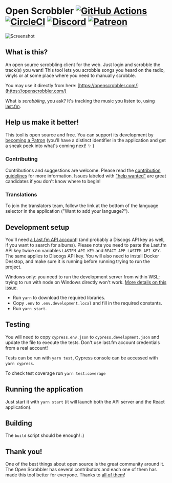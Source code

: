 # Open Scrobbler [![GitHub Actions](https://github.com/elamperti/OpenWebScrobbler/actions/workflows/test.yml/badge.svg)](https://github.com/elamperti/OpenWebScrobbler/actions) [![CircleCI](https://circleci.com/gh/elamperti/OpenWebScrobbler.svg?style=svg)](https://circleci.com/gh/elamperti/OpenWebScrobbler) [![Discord](https://img.shields.io/badge/Discord-online-green.svg?logo=discord)](https://discord.gg/vcbprTz) [![Patreon](https://img.shields.io/badge/Patreon-donate-orange.svg)](https://www.patreon.com/OpenScrobbler)

![Screenshot](https://user-images.githubusercontent.com/910672/45590262-55333c00-b90b-11e8-9f95-c360d35ced5f.jpg)

## What is this?
An open source scrobbling client for the web. Just login and scrobble the track(s) you want! This tool lets you scrobble songs you heard on the radio, vinyls or at some place where you need to manually scrobble.

You may use it directly from here: [https://openscrobbler.com/](https://openscrobbler.com/)

What is _scrobbling_, you ask? It's tracking the music you listen to, using [last.fm](https://last.fm/).

## Help us make it better!
This tool is open source and free. You can support its development by [becoming a Patron](https://www.patreon.com/OpenScrobbler) (you'll have a distinct identifier in the application and get a sneak peek into what's coming next! :sparkles: )

### Contributing
Contributions and suggestions are welcome. Please read the [contribution guidelines](https://github.com/elamperti/OpenWebScrobbler/blob/main/CONTRIBUTING.md) for more information. Issues labeled with ["help wanted"](https://github.com/elamperti/OpenWebScrobbler/issues?q=is%3Aissue+is%3Aopen+label%3A%22help+wanted%22) are great candidates if you don't know where to begin!

### Translations
To join the translators team, follow the link at the bottom of the language selector in the application ("Want to add your language?").

## Development setup
You'll need [a Last.fm API account](https://www.last.fm/api/account/create)! (and probably a Discogs API key as well, if you want to search for albums). Please note you need to paste the Last.fm API key twice on variables `LASTFM_API_KEY` and `REACT_APP_LASTFM_API_KEY`. The same applies to Discogs API key.
You will also need to install Docker Desktop, and make sure it is running before running trying to run the project.

Windows only: you need to run the development server from within WSL; trying to run with node on Windows directly won't work. [More details on this issue](https://github.com/elamperti/OpenWebScrobbler/issues/216).

  * Run `yarn` to download the required libraries.
  * Copy `.env` to `.env.development.local` and fill in the required constants.
  * Run `yarn start`.

## Testing
You will need to copy `cypress.env.json` to `cypress.development.json` and update the file to execute the tests. Don't use last.fm account credentials from a real account!

Tests can be run with `yarn test`, Cypress console can be accessed with `yarn cypress`.

To check test coverage run `yarn test:coverage`

## Running the application
Just start it with `yarn start` (it will launch both the API server and the React application).

## Building
The `build` script should be enough! :)

## Thank you!
One of the best things about open source is the great community around it. The Open Scrobbler has several contributors and each one of them has made this tool better for everyone. Thanks to [all of them](https://github.com/elamperti/OpenWebScrobbler/graphs/contributors)!
